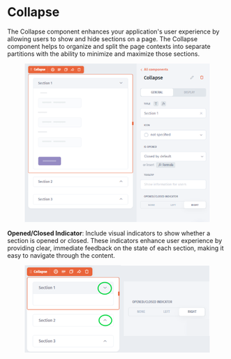 # Collapse

The Collapse component enhances your application's user experience by allowing users to show and hide sections on a page. The Collapse component helps to organize and split the page contexts into separate partitions with the ability to minimize and maximize those sections.&#x20;

<div align="left">

<figure><img src="../../../../.gitbook/assets/image.png" alt=""><figcaption></figcaption></figure>

</div>

**Opened/Closed Indicator**: Include visual indicators to show whether a section is opened or closed. These indicators enhance user experience by providing clear, immediate feedback on the state of each section, making it easy to navigate through the content.

<div align="left">

<figure><img src="../../../../.gitbook/assets/image (1).png" alt=""><figcaption></figcaption></figure>

</div>

